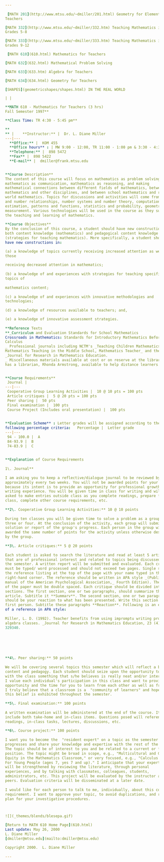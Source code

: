 ```yaml
---  
  
 [MATH 201](http://www.mtsu.edu/~dmiller/201.html) Geometry for Elementary
Teachers

[MATH 332](http://www.mtsu.edu/~dmiller/332.htm) Teaching Mathematics in
Grades 5-8  

[MATH 333](http://www.mtsu.edu/~dmiller/333.htm) Teaching Mathematics in
Grades 9-12

 [MATH 610](610.html) Mathematics for Teachers

[MATH 632](632.html) Mathematical Problem Solving

[MATH 633](633.htm) Algebra for Teachers

[MATH 634](634.html) Geometry for Teachers

[SHAPES](geometricshapes/shapes.html) IN THE REAL WORLD

| |

**MATH 610 - Mathematics for Teachers (3 hrs)  
Fall Semester 1997**

**Class Time: TR 4:30 - 5:45 pm**

**  
** |    **Instructor:** |  Dr. L. Diane Miller  
---|---  
  **Office:** |  KOM 455  
  **Office hours** : | MW 9:00 - 12:00, TR 11:00 - 1:00 pm & 3:30 - 4:30  
  **Telephone:** |  898 5472  
  **Fax** |  898 5422  
  **E-mail** |  dmiller@frank.mtsu.edu  
  

**Course Description**  
The content of this course will focus on mathematics as problem solving,
mathematics as communication, mathematics as reasoning, and making
mathematical connections between different fields of mathematics, between
mathematics and other disciplines, and between school mathematics and real
world mathematics. Topics for discussions and activities will come from number
and number relationships, number systems and number theory, computation and
estimation, patterns and functions, statistics and probability, geometry and
measurement. Various technologies will be used in the course as they support
the teaching and learning of mathematics.  
  
**Course Objectives**  
By the conclusion of this course, a student should have new constructions in
both content knowledge (mathematics) and pedagogical content knowledge
(strategies for teaching mathematics). More specifically, a student should
have new constructions in:

(a) a knowledge of topics currently receiving increased attention as well as
those  
  
receiving decreased attention in mathematics;  
  
(b) a knowledge of and experiences with strategies for teaching specific
topics of  
  
mathematics content;  
  
(c) a knowledge of and experiences with innovative methodologies and
technologies;  
  
(d) a knowledge of resources available to teachers; and,

(e) a knowledge of innovative assessment strategies.  
  
**Reference Texts  
**_Curriculum and Evaluation Standards for School Mathematics  
Crossroads in Mathematics: Standards for Introductory Mathematics Before
Calculus  
_ Professional journals including NCTM's _Teaching Children Mathematics,
Mathematics Teaching in the Middle School, Mathematics Teacher_ and the
_Journal for Research in Mathematics Education.  
_ Miscellaneous materials available at cost or on reserve at the library. MTSU
has a librarian, Rhonda Armstrong, available to help distance learners.  
  

**Course Requirements**  
 Journal |  
---|---  
 Cooperative Group Learning Activities |  10 @ 10 pts = 100 pts  
 Article critiques |  5 @ 20 pts = 100 pts  
 Peer sharing |  50 pts  
 Final examination |  100 pts  
 Course Project (Includes oral presentation) |  100 pts  
  
  
**Evaluation Scheme** : Letter grades will be assigned according to the
following percentage criteria:   Percentage |  Letter grade  
---|---  
 94 - 100.0 |  A  
 84-93.9 |  B  
 74-83.9 |  C  
  
  
**Explanation of Course Requirements  
  
1\. Journal**  
  
I am asking you to keep a reflective/dialogue journal to be reviewed by me
approximately every two weeks. You will not be awarded points for your journal
because its intent is to provide an opportunity for professional growth via a
writing experience. You will be given time in class for writing and will be
asked to make entries outside class as you complete readings, prepare for
class, complete other course requirements, etc.  
  
**2\. Cooperative Group Learning Activities:** 10 @ 10 points  
  
During ten classes you will be given time to solve a problem as a group of
three or four. At the conclusion of the activity, each group will submit one
solution or report of the group's progress. Each person in the group will be
awarded the same number of points for the activity unless otherwise designated
by the group.  
  
**3\. Article critiques:** 5 @ 20 points  
  
Each student is asked to search the literature and read at least 5 articles
that are of professional interest and related to topics being discussed during
the semester. A written report will be submitted and evaluated. Each critique
must be typed/ word processed and should not exceed two pages. Single space
the reference listing at the top of the page with your name typed in the upper
right-hand corner. The reference should be written in APA style _(Publication
manual of the American Psychological Association,_ Fourth Edition). The body
of the paper must be double spaced. Each critique should be divided into two
sections. The first section, one or two paragraphs, should summarize the
article. Subtitle it **Summarv**. The second section, one or two paragraphs,
should be your reaction to what has been presented. Write this section in
first person. Subtitle these paragraphs **Reaction**. Following is an example
of a reference in APA style:  
  
Miller, L. D. (1992). Teacher benefits from using impromptu writing prompts in
algebra classes. _Journal for Research in Mathematics Education, 23 (4),_
329340.  
  





**4\. Peer sharing:** 50 points  
  
We will be covering several topics this semester which will reflect a blend of
content and pedagogy. Each student should seize upon the opportunity to share
with the class something that s/he believes is really neat and/or interesting.
I value each individual's participation in this class and want to provide the
opportunity and the time for you to learn from each other as well as from me.
I truly believe that a classroom is a  "community of learners" and hope that
this belief is exhibited throughout the semester.  
  
**5\. Final examination:** 100 points  
  
A written examination will be administered at the end of the course. It will
include both take-home and in-class items. Questions posed will reference
readings, in-class tasks, lectures, discussions, etc.  
  
**6\. Course project:** 100 points  
  
I want you to become the  "resident expert" on a topic as the semester
progresses and share your knowledge and expertise with the rest of the class.
The topic should be of interest to you and be related to a current or future
position. The topic might be broad in scope, e.g., "Multicultural and Gender
Equity in the Mathematics Classroom," or very focused, e.g., "Calculus By and
For Young People (ages 7, yes 7 and up)." I anticipate that your expertise
will be strengthened by reviewing the literature, through personal
experiences, and by talking with classmates, colleagues, students,
administrators, etc. This project will be evaluated by the instructor and
peers. Evaluation criteria will be disseminated at a later date.  
  
I would like for each person to talk to me, individually, about this course
requirement. I want to approve your topic, to avoid duplications, and review a
plan for your investigative procedures.



![](_themes/blends/blesepa.gif)

[Return to MATH 610 Home Page](610.html)  
Last update: May 26, 2000  
L. Diane Miller  
[dmiller@mtsu.edu](mailto:dmiller@mtsu.edu)

Copyright 2000.  L. Diane Miller  
  
---
```


